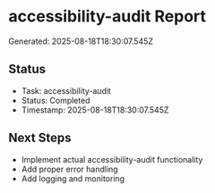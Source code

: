 # accessibility-audit Report

Generated: 2025-08-18T18:30:07.545Z

## Status
- Task: accessibility-audit
- Status: Completed
- Timestamp: 2025-08-18T18:30:07.545Z

## Next Steps
- Implement actual accessibility-audit functionality
- Add proper error handling
- Add logging and monitoring
